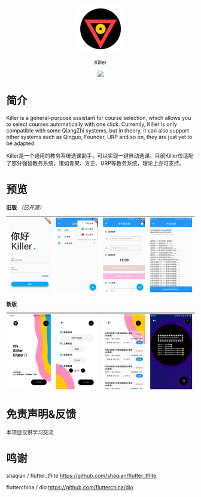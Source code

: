 
<p align="center">
<img width="128" src="images/logo.png" >
</p>
<p align="center">
Killer
<p>
<p align="center">
<img src="https://forthebadge.com/images/badges/built-with-love.svg">
<p>

# 简介 

Killer is a general-purpose assistant for course selection, which allows you to select courses automatically with one click. Currently, Killer is only compatible with some QiangZhi systems, but in theory, it can also support other systems such as Qinguo, Founder, URP and so on, they are just yet to be adapted.

Killer是一个通用的教务系统选课助手，可以实现一键自动选课。目前Killer仅适配了部分强智教务系统，诸如青果、方正、URP等教务系统，理论上亦可支持。

# 预览

**旧版** *（已开源）*

| ![](images/1.png)  |  ![](images/2.png)  |  ![](images/3.png) |  ![](images/4.png)  |
| :------------: | :------------: | :------------: | :------------: |

**新版**

| ![](images/5.jpg)  |  ![](images/6.jpg)  |  ![](images/7.jpg) |  ![](images/8.jpg)  |
| :------------: | :------------: | :------------: | :------------: |

# 免责声明&反馈

本项目仅供学习交流

# 鸣谢

shaqian / flutter_tflite 
https://github.com/shaqian/flutter_tflite

flutterchina / dio 
https://github.com/flutterchina/dio

